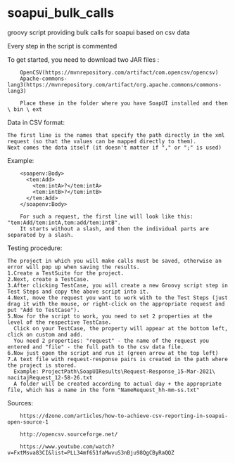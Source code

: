 # soapui_bulk_calls
groovy script providing bulk calls for soapui based on csv data

Every step in the script is commented

To get started, you need to download two JAR files :

        OpenCSV(https://mvnrepository.com/artifact/com.opencsv/opencsv)
        Apache-commons-lang3(https://mvnrepository.com/artifact/org.apache.commons/commons-lang3)
        
        Place these in the folder where you have SoapUI installed and then \ bin \ ext     

Data in CSV format:

    The first line is the names that specify the path directly in the xml request (so that the values can be mapped directly to them).
    Next comes the data itself (it doesn't matter if "," or ";" is used)
  
Example:
    
        <soapenv:Body>
          <tem:Add>
            <tem:intA>?</tem:intA>
            <tem:intB>?</tem:intB>
          </tem:Add>
        </soapenv:Body>
        
        For such a request, the first line will look like this: "tem:Add/tem:intA,tem:add/tem:intB".
        It starts without a slash, and then the individual parts are separated by a slash. 
        
Testing procedure: 

    The project in which you will make calls must be saved, otherwise an error will pop up when saving the results.
    1.Create a TestSuite for the project.
    2.Next, create a TestCase.
    3.After clicking TestCase, you will create a new Groovy script step in Test Steps and copy the above script into it.
    4.Next, move the request you want to work with to the Test Steps (just drag it with the mouse, or right-click on the appropriate request and put "Add to TestCase").
    5.Now for the script to work, you need to set 2 properties at the level of the respective TestCase.
      Click on your TestCase, the property will appear at the bottom left, click on custom and add.
      You need 2 properties: "request" - the name of the request you entered and "file" - the full path to the csv data file.
    6.Now just open the script and run it (green arrow at the top left) 
    7.A text file with request-response pairs is created in the path where the project is stored. 
      Example: ProjectPath\SoapUIResults\Request-Response_15-Mar-2021\ nacitajRequest_12-58-26.txt
      A folder will be created according to actual day + the appropriate file, which has a name in the form "NameRequest_hh-mm-ss.txt" 
      
      
Sources:

        https://dzone.com/articles/how-to-achieve-csv-reporting-in-soapui-open-source-1

        http://opencsv.sourceforge.net/

        https://www.youtube.com/watch?v=FxtMsva83CI&list=PLL34mf651faMwvuS3nBju98QgCByRaQQZ
    
